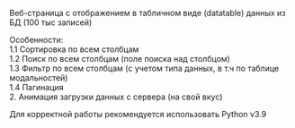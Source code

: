 Веб-страница с отображением в табличном виде (datatable) данных из БД (100 тыс записей)  

Особенности:  
1.1 Сортировка по всем столбцам  
1.2 Поиск по всем столбцам (поле поиска над столбцом)  
1.3 Фильтр по всем столбцам (с учетом типа данных, в т.ч по таблице модальностей)  
1.4 Пагинация  
2. Анимация загрузки данных с сервера (на свой вкус)  

Для корректной работы рекомендуется использовать Python v3.9
